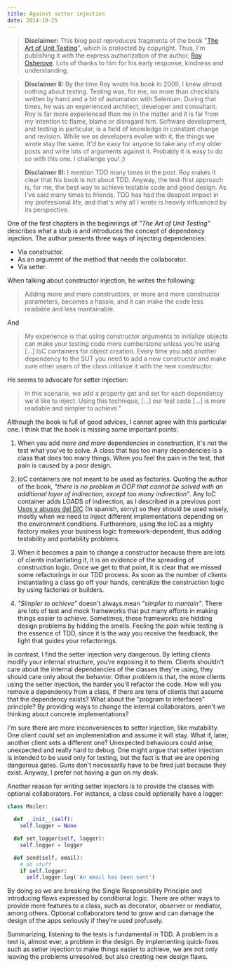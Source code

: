 ```yaml
---
title: Against setter injection
date: 2014-10-25
---
```


> **Disclaimer:** This blog post reproduces fragments of the book "[The Art of Unit Testing](http://www.manning.com/osherove/)", which is protected by copyright. Thus, I'm publishing it with the express authorization of the author, [Roy Osherove](http://osherove.com/). Lots of thanks to him for his early response, kindness and understanding.

> **Disclaimer II:** By the time Roy wrote his book in 2009, I knew almost nothing about testing. Testing was, for me, no more than checklists written by hand and a bit of automation with Selenium. During that times, he was an experienced architect, developer and consultant. Roy is far more experienced than me in the matter and it is far from my intention to flame, blame or disregard him. Software development, and testing in particular, is a field of knowledge in constant change and revision. While we as developers evolve with it, the things we wrote stay the same. It'd be easy for anyone to take any of my older posts and write lots of arguments against it. Probably it is easy to do so with this one. I challenge you! ;)

> **Disclaimer III:** I mention TDD many times in the post. Roy makes it clear that his book is not about TDD. Anyway, the test-first approach is, for me, the best way to achieve testable code and good design. As I've said many times to friends, TDD has had the deepest impact in my professional life, and that's why all I wrote is heavily influenced by its perspective.


One of the first chapters in the beginnings of _"The Art of Unit Testing"_ describes what a stub is and introduces the concept of dependency injection. The author presents three ways of injecting dependencies:

* Via constructor.
* As an argument of the method that needs the collaborator.
* Via setter.

When talking about constructor injection, he writes the following:

> Adding more and more constructors, or more and more constructor parameters, becomes a hassle, and it can make the code less readable and less mantainable.

And

> My experience is that using constructor arguments to initialize objects can make your testing code more cumberstone unless you're using [...] IoC containers for object creation. Every time you add another dependency to the SUT you need to add a new constructor and make sure other users of the class initialize it with the new constructor.

He seems to advocate for setter injection:

> In this scenario, we add a property get and set for each dependency we'd like to inject. Using this technique, [...] our test code [...] is more readable and simpler to achieve."



Although the book is full of good advices, I cannot agree with this particular one. I think that the book is missing some important points:

1. When you add _more and more_ dependencies in construction, it's not the test what you've to solve. A class that has too many dependencies is a class that does too many things. When you feel the pain in the test, that pain is caused by a poor design.

2. IoC containers are not meant to be used as factories. Quoting the author of the book, _"there is no problem in OOP that cannot be solved with an additional layer of indirection, except too many indirection"_. Any IoC container adds LOADS of indirection, as I described in a previous post [Usos y abusos del DIC](/blog/usos-y-abusos-del-dic) (In spanish, sorry) so they should be used wisely, mostly when we need to inject different implementations depending on the environment conditions. Furthermore, using the IoC as a mighty factory makes your business logic framework-dependent, thus adding testability and portability problems.

3. When it becomes a pain to change a constructor because there are lots of clients instantiating it, it is an evidence of the spreading of construction logic. Once we get to that point, it is clear that we missed some refactorings in our TDD process. As soon as the number of clients instantiating a class go off your hands, centralize the construction logic by using factories or builders.

4. _"Simpler to achieve"_ doesn't always mean _"simpler to mantain"_. There are lots of test and mock frameworks that put many efforts in making things easier to achieve. Sometimes, these frameworks are hidding design problems by hidding the smells. Feeling the pain while testing is the essence of TDD, since it is the way you receive the feedback, the light that guides your refactorings.

In contrast, I find the setter injection very dangerous. By letting clients modify your internal structure, you're exposing it to them. Clients shouldn't care about the internal dependencies of the classes they're using, they should care only about the behavior. Other problem is that, the more clients using the setter injection, the harder you'll refactor the code. How will you remove a dependency from a class, if there are tens of clients that assume that the dependency exists? What about the "program to interfaces" principle? By providing ways to change the internal collaborators, aren't we thinking about concrete implementations?

I'm sure there are more inconveniences to setter injection, like mutability. One client could set an implementation and assume it will stay. What if, later, another client sets a different one? Unexpected behaviours could arise, unexpected and really hard to debug. One might argue that setter injection is intended to be used only for testing, but the fact is that we are opening dangerous gates. Guns don't necessarily have to be fired just because they exist. Anyway, I prefer not having a gun on my desk.

Another reason for writing setter injectors is to provide the classes with optional collaborators. For instance, a class could optionally have a logger:

```python
class Mailer:
  
  def __init__(self):
    self.logger = None

  def set_logger(self, logger):
    self.logger = logger

  def send(self, email):
    # do stuff
    if self.logger:
      self.logger.log('An email has been sent')
```

By doing so we are breaking the Single Responsibility Principle and introducing flaws expressed by conditional logic. There are other ways to provide more features to a class, such as decorator, observer or mediator, among others. Optional collaborators tend to grow and can damage the design of the apps seriously if they're used profusely.

Summarizing, listening to the tests is fundamental in TDD. A problem in a test is, almost ever, a problem in the design. By implementing quick-fixes such as setter injection to make things easier to achieve, we are not only leaving the problems unresolved, but also creating new design flaws.


